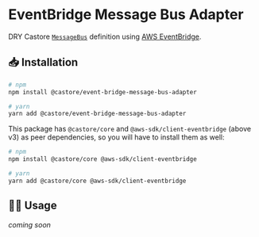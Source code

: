 # EventBridge Message Bus Adapter

DRY Castore [`MessageBus`](https://github.com/castore-dev/castore/#--messagebus) definition using [AWS EventBridge](https://aws.amazon.com/eventbridge/).

## 📥 Installation

```bash
# npm
npm install @castore/event-bridge-message-bus-adapter

# yarn
yarn add @castore/event-bridge-message-bus-adapter
```

This package has `@castore/core` and `@aws-sdk/client-eventbridge` (above v3) as peer dependencies, so you will have to install them as well:

```bash
# npm
npm install @castore/core @aws-sdk/client-eventbridge

# yarn
yarn add @castore/core @aws-sdk/client-eventbridge
```

## 👩‍💻 Usage

_coming soon_
